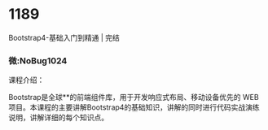 # 1189
Bootstrap4-基础入门到精通 | 完结
### 微:NoBug1024 


课程介绍：

Bootstrap是全球**的前端组件库，用于开发响应式布局、移动设备优先的 WEB 项目。本课程的主要讲解Bootstrap4的基础知识，讲解的同时进行代码实战演练说明，讲解详细的每个知识点。
